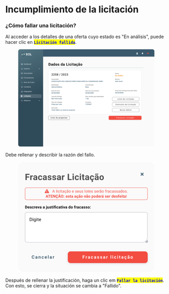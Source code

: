 # Incumplimiento de la licitación

### ¿Cómo fallar una licitación?

Al acceder a los detalles de una oferta cuyo estado es "En análisis", puede hacer clic en <mark style="color:blue;">**`Licitación fallida`**</mark>.

<figure><img src="../../../.gitbook/assets/Dados da Licitação (Em analise).png" alt=""><figcaption></figcaption></figure>

Debe rellenar y describir la razón del fallo.

<figure><img src="../../../.gitbook/assets/Fracassar licitação.png" alt=""><figcaption></figcaption></figure>

Después de rellenar la justificación, haga un clic em <mark style="color:blue;">**`Fallar la licitación`**</mark>. Con esto, se cierra y la situación se cambia a "Fallido".
